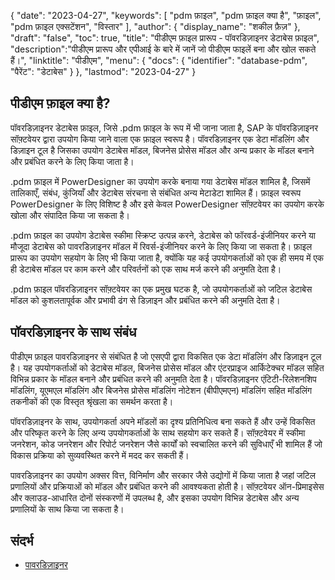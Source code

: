 {
"date": "2023-04-27",
  "keywords": [
"pdm फ़ाइल",
"pdm फ़ाइल क्या है",
"फ़ाइल",
"pdm फ़ाइल एक्सटेंशन",
"विस्तार"
],
  "author": {
"display_name": "शकील फ़ैज़"
},
"draft": "false",
"toc": true,
"title": "पीडीएम फ़ाइल प्रारूप - पॉवरडिज़ाइनर डेटाबेस फ़ाइल",
  "description":"पीडीएम प्रारूप और एपीआई के बारे में जानें जो पीडीएम फाइलें बना और खोल सकते हैं।",
"linktitle": "पीडीएम",
  "menu": {
    "docs": {
      "identifier": "database-pdm",
"पैरेंट": "डेटाबेस"
}
},
"lastmod": "2023-04-27"
}

## पीडीएम फ़ाइल क्या है?

पॉवरडिज़ाइनर डेटाबेस फ़ाइल, जिसे .pdm फ़ाइल के रूप में भी जाना जाता है, SAP के पॉवरडिज़ाइनर सॉफ़्टवेयर द्वारा उपयोग किया जाने वाला एक फ़ाइल स्वरूप है। पॉवरडिज़ाइनर एक डेटा मॉडलिंग और डिज़ाइन टूल है जिसका उपयोग डेटाबेस मॉडल, बिजनेस प्रोसेस मॉडल और अन्य प्रकार के मॉडल बनाने और प्रबंधित करने के लिए किया जाता है।

.pdm फ़ाइल में PowerDesigner का उपयोग करके बनाया गया डेटाबेस मॉडल शामिल है, जिसमें तालिकाएँ, संबंध, कुंजियाँ और डेटाबेस संरचना से संबंधित अन्य मेटाडेटा शामिल हैं। फ़ाइल स्वरूप PowerDesigner के लिए विशिष्ट है और इसे केवल PowerDesigner सॉफ़्टवेयर का उपयोग करके खोला और संपादित किया जा सकता है।

.pdm फ़ाइल का उपयोग डेटाबेस स्कीमा स्क्रिप्ट उत्पन्न करने, डेटाबेस को फॉरवर्ड-इंजीनियर करने या मौजूदा डेटाबेस को पावरडिज़ाइनर मॉडल में रिवर्स-इंजीनियर करने के लिए किया जा सकता है। फ़ाइल प्रारूप का उपयोग सहयोग के लिए भी किया जाता है, क्योंकि यह कई उपयोगकर्ताओं को एक ही समय में एक ही डेटाबेस मॉडल पर काम करने और परिवर्तनों को एक साथ मर्ज करने की अनुमति देता है।

.pdm फ़ाइल पॉवरडिज़ाइनर सॉफ़्टवेयर का एक प्रमुख घटक है, जो उपयोगकर्ताओं को जटिल डेटाबेस मॉडल को कुशलतापूर्वक और प्रभावी ढंग से डिज़ाइन और प्रबंधित करने की अनुमति देता है।

## पॉवरडिज़ाइनर के साथ संबंध

पीडीएम फ़ाइल पावरडिज़ाइनर से संबंधित है जो एसएपी द्वारा विकसित एक डेटा मॉडलिंग और डिज़ाइन टूल है। यह उपयोगकर्ताओं को डेटाबेस मॉडल, बिजनेस प्रोसेस मॉडल और एंटरप्राइज आर्किटेक्चर मॉडल सहित विभिन्न प्रकार के मॉडल बनाने और प्रबंधित करने की अनुमति देता है। पॉवरडिज़ाइनर एंटिटी-रिलेशनशिप मॉडलिंग, यूएमएल मॉडलिंग और बिजनेस प्रोसेस मॉडलिंग नोटेशन (बीपीएमएन) मॉडलिंग सहित मॉडलिंग तकनीकों की एक विस्तृत श्रृंखला का समर्थन करता है।

पॉवरडिज़ाइनर के साथ, उपयोगकर्ता अपने मॉडलों का दृश्य प्रतिनिधित्व बना सकते हैं और उन्हें विकसित और परिष्कृत करने के लिए अन्य उपयोगकर्ताओं के साथ सहयोग कर सकते हैं। सॉफ़्टवेयर में स्कीमा जनरेशन, कोड जनरेशन और रिपोर्ट जनरेशन जैसे कार्यों को स्वचालित करने की सुविधाएँ भी शामिल हैं जो विकास प्रक्रिया को सुव्यवस्थित करने में मदद कर सकती हैं।

पावरडिज़ाइनर का उपयोग अक्सर वित्त, विनिर्माण और सरकार जैसे उद्योगों में किया जाता है जहां जटिल प्रणालियों और प्रक्रियाओं को मॉडल और प्रबंधित करने की आवश्यकता होती है। सॉफ़्टवेयर ऑन-प्रिमाइसेस और क्लाउड-आधारित दोनों संस्करणों में उपलब्ध है, और इसका उपयोग विभिन्न डेटाबेस और अन्य प्रणालियों के साथ किया जा सकता है।

## संदर्भ
* [पावरडिज़ाइनर](https://en.wikipedia.org/wiki/PowerDesigner)


